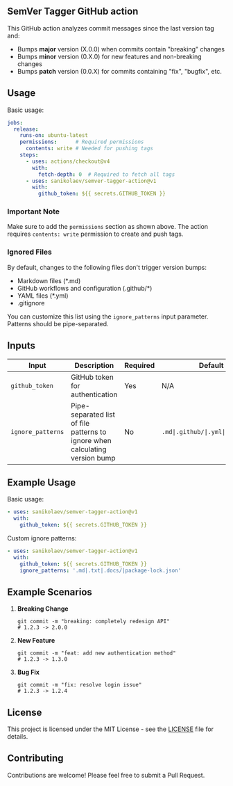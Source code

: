 ## SemVer Tagger GitHub action

This GitHub action analyzes commit messages since the last version tag and:

- Bumps **major** version (X.0.0) when commits contain "breaking" changes
- Bumps **minor** version (0.X.0) for new features and non-breaking changes
- Bumps **patch** version (0.0.X) for commits containing "fix", "bugfix", etc.

## Usage

Basic usage:
```yaml
jobs:
  release:
    runs-on: ubuntu-latest
    permissions:      # Required permissions
      contents: write # Needed for pushing tags
    steps:
      - uses: actions/checkout@v4
        with:
          fetch-depth: 0  # Required to fetch all tags
      - uses: sanikolaev/semver-tagger-action@v1
        with:
          github_token: ${{ secrets.GITHUB_TOKEN }}
```

### Important Note
Make sure to add the `permissions` section as shown above. The action requires `contents: write` permission to create and push tags.

### Ignored Files

By default, changes to the following files don't trigger version bumps:
- Markdown files (*.md)
- GitHub workflows and configuration (.github/*)
- YAML files (*.yml)
- .gitignore

You can customize this list using the `ignore_patterns` input parameter. Patterns should be pipe-separated.

## Inputs

| Input | Description | Required | Default |
|-------|-------------|----------|---------|
| `github_token` | GitHub token for authentication | Yes | N/A |
| `ignore_patterns` | Pipe-separated list of file patterns to ignore when calculating version bump | No | `.md\|.github/\|.yml\|.gitignore` |

## Example Usage

Basic usage:
```yaml
- uses: sanikolaev/semver-tagger-action@v1
  with:
    github_token: ${{ secrets.GITHUB_TOKEN }}
```

Custom ignore patterns:
```yaml
- uses: sanikolaev/semver-tagger-action@v1
  with:
    github_token: ${{ secrets.GITHUB_TOKEN }}
    ignore_patterns: '.md|.txt|.docs/|package-lock.json'
```

## Example Scenarios

1. **Breaking Change**
   ```git
   git commit -m "breaking: completely redesign API"
   # 1.2.3 -> 2.0.0
   ```

2. **New Feature**
   ```git
   git commit -m "feat: add new authentication method"
   # 1.2.3 -> 1.3.0
   ```

3. **Bug Fix**
   ```git
   git commit -m "fix: resolve login issue"
   # 1.2.3 -> 1.2.4
   ```

## License

This project is licensed under the MIT License - see the [LICENSE](./LICENSE) file for details.

## Contributing

Contributions are welcome! Please feel free to submit a Pull Request.
